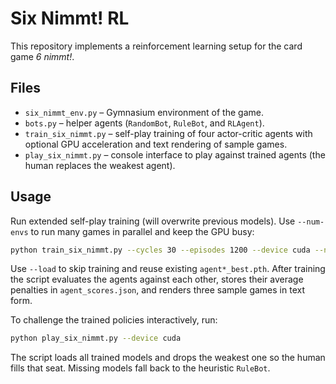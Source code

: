 # Six Nimmt! RL

This repository implements a reinforcement learning setup for the card game *6 nimmt!*.

## Files
- `six_nimmt_env.py` – Gymnasium environment of the game.
- `bots.py` – helper agents (`RandomBot`, `RuleBot`, and `RLAgent`).
- `train_six_nimmt.py` – self-play training of four actor-critic agents with optional GPU acceleration and text rendering of sample games.
- `play_six_nimmt.py` – console interface to play against trained agents (the human replaces the weakest agent).

## Usage
Run extended self-play training (will overwrite previous models). Use `--num-envs`
to run many games in parallel and keep the GPU busy:

```bash
python train_six_nimmt.py --cycles 30 --episodes 1200 --device cuda --num-envs 64
```

Use `--load` to skip training and reuse existing `agent*_best.pth`. After training the script evaluates the agents against each other, stores their average penalties in `agent_scores.json`, and renders three sample games in text form.

To challenge the trained policies interactively, run:

```bash
python play_six_nimmt.py --device cuda
```

The script loads all trained models and drops the weakest one so the human fills that seat. Missing models fall back to the heuristic `RuleBot`.
